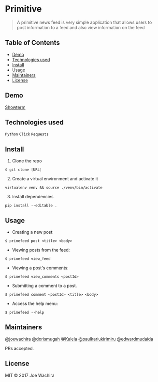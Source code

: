 # Primitive

> A primitive news feed is very simple application that allows users to post information to a feed and also view information on the feed


## Table of Contents

- [Demo](#demo)
- [Technologies used](#technologies-used)
- [Install](#install)
- [Usage](#usage)
- [Maintainers](#maintainers)
- [License](#license)


## Demo

[Showterm](http://showterm.io/ccb1d56f02e8ffec5143a#fast)

## Technologies used

`Python` `Click` `Requests`

## Install

1. Clone the repo
```
$ git clone [URL]
```

2. Create a virtual environment and activate it
```
virtualenv venv && source ./venv/bin/activate
```

3. Install dependencies
```
pip install --editable .
```

## Usage

- Creating a new post:
```
$ primefeed post <title> <body>
```

- Viewing posts from the feed:
```
$ primefeed view_feed
```

- Viewing a post's comments:
```
$ primefeed view_comments <postId>
```

- Submitting a comment to a post.
```
$ primefeed comment <postId> <title> <body>
```

- Access the help menu:
```
$ primefeed --help
```

## Maintainers

[@joewachira](https://github.com/joewachira) [@dorismugah](https://github.com/daurice) [@Kalela](https://github.com/Kalela) [@paulkariukirimiru](https://github.com/PaulKariukiRimiru) [@edwardmudaida](https://github.com/EdwardMudaida)

PRs accepted.

## License

MIT © 2017 Joe Wachira

